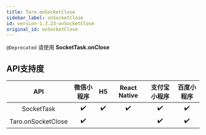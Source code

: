 ```yaml
---
title: Taro.onSocketClose
sidebar_label: onSocketClose
id: version-1.3.23-onSocketClose
original_id: onSocketClose
---
```



`@Deprecated` 请使用 **SocketTask.onClose**



## API支持度


| API | 微信小程序 | H5 | React Native | 支付宝小程序 | 百度小程序 |
| :-: | :-: | :-: | :-: | :-: | :-: |
| SocketTask | ✔️ | ✔️ | ✔️ | ✔️ | ✔️ |
| Taro.onSocketClose | ✔️ |  |  | ✔️ | ✔️ |

